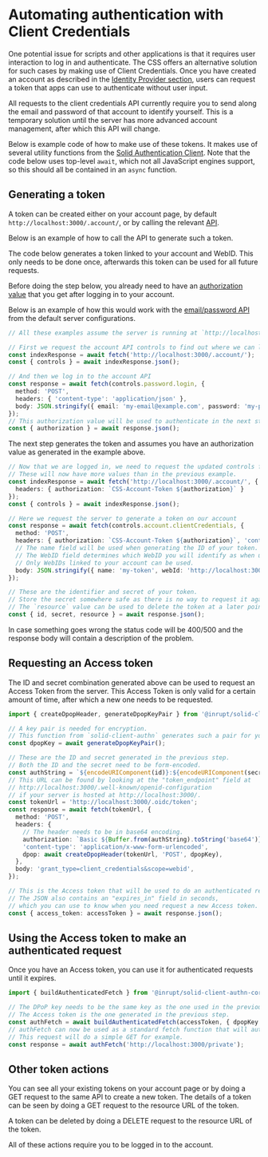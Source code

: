 # Automating authentication with Client Credentials

One potential issue for scripts and other applications is that it requires user interaction to log in and authenticate.
The CSS offers an alternative solution for such cases by making use of Client Credentials.
Once you have created an account as described in the [Identity Provider section](identity-provider.md),
users can request a token that apps can use to authenticate without user input.

All requests to the client credentials API currently require you
to send along the email and password of that account to identify yourself.
This is a temporary solution until the server has more advanced account management,
after which this API will change.

Below is example code of how to make use of these tokens.
It makes use of several utility functions from the
[Solid Authentication Client](https://github.com/inrupt/solid-client-authn-js).
Note that the code below uses top-level `await`, which not all JavaScript engines support,
so this should all be contained in an `async` function.

## Generating a token

A token can be created either on your account page, by default `http://localhost:3000/.account/`,
or by calling the relevant [API](account/json-api.md#controlsaccountclientcredentials).

Below is an example of how to call the API to generate such a token.

The code below generates a token linked to your account and WebID.
This only needs to be done once, afterwards this token can be used for all future requests.

Before doing the step below,
you already need to have an [authorization value](account/json-api.md#authorization)
that you get after logging in to your account.

Below is an example of how this would work with
the [email/password API](account/json-api.md#controlspasswordlogin)
from the default server configurations.

```ts
// All these examples assume the server is running at `http://localhost:3000/`.

// First we request the account API controls to find out where we can log in
const indexResponse = await fetch('http://localhost:3000/.account/');
const { controls } = await indexResponse.json();

// And then we log in to the account API
const response = await fetch(controls.password.login, {
  method: 'POST',
  headers: { 'content-type': 'application/json' },
  body: JSON.stringify({ email: 'my-email@example.com', password: 'my-password' }),
});
// This authorization value will be used to authenticate in the next step
const { authorization } = await response.json();
```

The next step generates the token and assumes you have an authorization value as generated in the example above.

```ts
// Now that we are logged in, we need to request the updated controls from the server.
// These will now have more values than in the previous example.
const indexResponse = await fetch('http://localhost:3000/.account/', {
  headers: { authorization: `CSS-Account-Token ${authorization}` }
});
const { controls } = await indexResponse.json();

// Here we request the server to generate a token on our account
const response = await fetch(controls.account.clientCredentials, {
  method: 'POST',
  headers: { authorization: `CSS-Account-Token ${authorization}`, 'content-type': 'application/json' },
  // The name field will be used when generating the ID of your token.
  // The WebID field determines which WebID you will identify as when using the token.
  // Only WebIDs linked to your account can be used.
  body: JSON.stringify({ name: 'my-token', webId: 'http://localhost:3000/my-pod/card#me' }),
});

// These are the identifier and secret of your token.
// Store the secret somewhere safe as there is no way to request it again from the server!
// The `resource` value can be used to delete the token at a later point in time.
const { id, secret, resource } = await response.json();
```

In case something goes wrong the status code will be 400/500
and the response body will contain a description of the problem.

## Requesting an Access token

The ID and secret combination generated above can be used to request an Access Token from the server.
This Access Token is only valid for a certain amount of time, after which a new one needs to be requested.

```ts
import { createDpopHeader, generateDpopKeyPair } from '@inrupt/solid-client-authn-core';

// A key pair is needed for encryption.
// This function from `solid-client-authn` generates such a pair for you.
const dpopKey = await generateDpopKeyPair();

// These are the ID and secret generated in the previous step.
// Both the ID and the secret need to be form-encoded.
const authString = `${encodeURIComponent(id)}:${encodeURIComponent(secret)}`;
// This URL can be found by looking at the "token_endpoint" field at
// http://localhost:3000/.well-known/openid-configuration
// if your server is hosted at http://localhost:3000/.
const tokenUrl = 'http://localhost:3000/.oidc/token';
const response = await fetch(tokenUrl, {
  method: 'POST',
  headers: {
    // The header needs to be in base64 encoding.
    authorization: `Basic ${Buffer.from(authString).toString('base64')}`,
    'content-type': 'application/x-www-form-urlencoded',
    dpop: await createDpopHeader(tokenUrl, 'POST', dpopKey),
  },
  body: 'grant_type=client_credentials&scope=webid',
});

// This is the Access token that will be used to do an authenticated request to the server.
// The JSON also contains an "expires_in" field in seconds,
// which you can use to know when you need request a new Access token.
const { access_token: accessToken } = await response.json();
```

## Using the Access token to make an authenticated request

Once you have an Access token, you can use it for authenticated requests until it expires.

```ts
import { buildAuthenticatedFetch } from '@inrupt/solid-client-authn-core';

// The DPoP key needs to be the same key as the one used in the previous step.
// The Access token is the one generated in the previous step.
const authFetch = await buildAuthenticatedFetch(accessToken, { dpopKey });
// authFetch can now be used as a standard fetch function that will authenticate as your WebID.
// This request will do a simple GET for example.
const response = await authFetch('http://localhost:3000/private');
```

## Other token actions

You can see all your existing tokens on your account page
or by doing a GET request to the same API to create a new token.
The details of a token can be seen by doing a GET request to the resource URL of the token.

A token can be deleted by doing a DELETE request to the resource URL of the token.

All of these actions require you to be logged in to the account.
